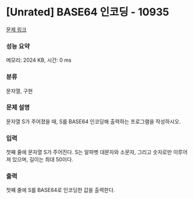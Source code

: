 # [Unrated] BASE64 인코딩 - 10935 

[문제 링크](https://www.acmicpc.net/problem/10935) 

### 성능 요약

메모리: 2024 KB, 시간: 0 ms

### 분류

문자열, 구현

### 문제 설명

<p>문자열 S가 주어졌을 때, S를 BASE64 인코딩해 출력하는 프로그램을 작성하시오.</p>

### 입력 

 <p>첫째 줄에 문자열 S가 주어진다. S는 알파벳 대문자와 소문자, 그리고 숫자로만 이루어져 있으며, 길이는 최대 50이다.</p>

### 출력 

 <p>첫째 줄에 S를 BASE64로 인코딩한 값을 출력한다.</p>

